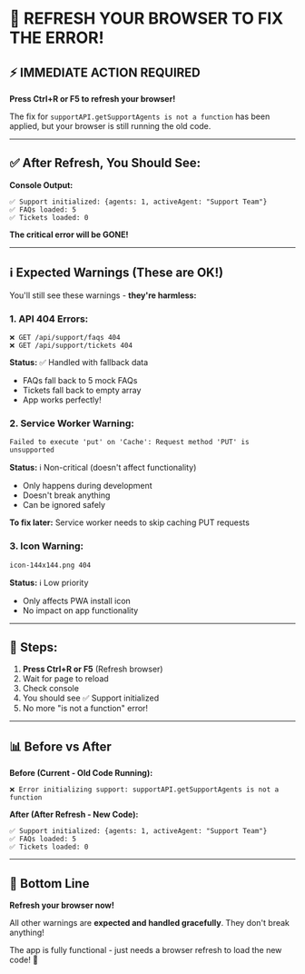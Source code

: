 # 🔄 REFRESH YOUR BROWSER TO FIX THE ERROR!

## ⚡ IMMEDIATE ACTION REQUIRED

**Press Ctrl+R or F5 to refresh your browser!**

The fix for `supportAPI.getSupportAgents is not a function` has been applied, but your browser is still running the old code.

---

## ✅ After Refresh, You Should See:

**Console Output:**
```
✅ Support initialized: {agents: 1, activeAgent: "Support Team"}
✅ FAQs loaded: 5
✅ Tickets loaded: 0
```

**The critical error will be GONE!**

---

## ℹ️ Expected Warnings (These are OK!)

You'll still see these warnings - **they're harmless:**

### **1. API 404 Errors:**
```
❌ GET /api/support/faqs 404
❌ GET /api/support/tickets 404
```
**Status:** ✅ Handled with fallback data
- FAQs fall back to 5 mock FAQs
- Tickets fall back to empty array
- App works perfectly!

### **2. Service Worker Warning:**
```
Failed to execute 'put' on 'Cache': Request method 'PUT' is unsupported
```
**Status:** ℹ️ Non-critical (doesn't affect functionality)
- Only happens during development
- Doesn't break anything
- Can be ignored safely

**To fix later:** Service worker needs to skip caching PUT requests

### **3. Icon Warning:**
```
icon-144x144.png 404
```
**Status:** ℹ️ Low priority
- Only affects PWA install icon
- No impact on app functionality

---

## 🎯 Steps:

1. **Press Ctrl+R or F5** (Refresh browser)
2. Wait for page to reload
3. Check console
4. You should see ✅ Support initialized
5. No more "is not a function" error!

---

## 📊 Before vs After

**Before (Current - Old Code Running):**
```
❌ Error initializing support: supportAPI.getSupportAgents is not a function
```

**After (After Refresh - New Code):**
```
✅ Support initialized: {agents: 1, activeAgent: "Support Team"}
✅ FAQs loaded: 5
✅ Tickets loaded: 0
```

---

## 🚀 Bottom Line

**Refresh your browser now!**

All other warnings are **expected and handled gracefully**. They don't break anything!

The app is fully functional - just needs a browser refresh to load the new code! 🔄
